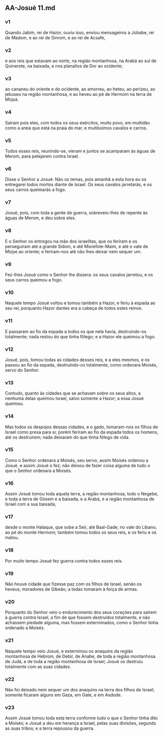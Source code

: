 ## AA-Josué 11.md
### v1
 Quando Jabim, rei de Hazor, ouviu isso, enviou mensageiros a Jobabe, rei de Madom, e ao rei de Sinrom, e ao rei de Acsafe,
### v2
 e aos reis que estavam ao norte, na região montanhosa, na Arabá ao sul de Quinerote, na baixada, e nos planaltos de Dor ao ocidente;
### v3
 ao cananeu do oriente e do ocidente, ao amorreu, ao heteu, ao perizeu, ao jebuseu na região montanhosa, e ao heveu ao pé de Hermom na terra de Mizpá.
### v4
 Saíram pois eles, com todos os seus exércitos, muito povo, em multidão como a areia que está na praia do mar, e muitíssimos cavalos e carros.
### v5
 Todos esses reis, reunindo-se, vieram e juntos se acamparam às águas de Merom, para pelejarem contra Israel.
### v6
 Disse o Senhor a Josué: Não os temas, pois amanhã a esta hora eu os entregarei todos mortos diante de Israel. Os seus cavalos jarretarás, e os seus carros queimarás a fogo.
### v7
 Josué, pois, com toda a gente de guerra, sobreveio-lhes de repente às águas de Merom, e deu sobre eles.
### v8
 E o Senhor os entregou na mão dos israelitas, que os feriram e os perseguiram até a grande Sidom, e até Misrefote-Maim, e até o vale de Mizpe ao oriente; e feriram-nos até não lhes deixar nem sequer um.
### v9
 Fez-lhes Josué como o Senhor lhe dissera: os seus cavalos jarretou, e os seus carros queimou a fogo.
### v10
 Naquele tempo Josué voltou e tomou também a Hazor, e feriu à espada ao seu rei, porquanto Hazor dantes era a cabeça de todos estes reinos.
### v11
 E passaram ao fio da espada a todos os que nela havia, destruindo-os totalmente; nada restou do que tinha fôlego; e a Hazor ele queimou a fogo.
### v12
 Josué, pois, tomou todas as cidades desses reis, e a eles mesmos, e os passou ao fio da espada, destruindo-os totalmente, como ordenara Moisés, servo do Senhor.
### v13
 Contudo, quanto às cidades que se achavam sobre os seus altos, a nenhuma delas queimou Israel, salvo somente a Hazor; a essa Josué queimou.
### v14
 Mas todos os despojos dessas cidades, e o gado, tomaram-nos os filhos de Israel como presa para si; porém feriram ao fio da espada todos os homens, até os destruírem; nada deixaram do que tinha fôlego de vida.
### v15
 Como o Senhor ordenara a Moisés, seu servo, assim Moisés ordenou a Josué, e assim Josué o fez; não deixou de fazer coisa alguma de tudo o que o Senhor ordenara a Moisés.
### v16
 Assim Josué tomou toda aquela terra, a região montanhosa, todo o Negebe, e toda a terra de Gósem e a baixada, e a Arabá, e a região montanhosa de Israel com a sua baixada,
### v17
 desde o monte Halaque, que sobe a Seir, até Baal-Gade, no vale do Líbano, ao pé do monte Hermom; também tomou todos os seus reis, e os feriu e os matou.
### v18
 Por muito tempo Josué fez guerra contra todos esses reis.
### v19
 Não houve cidade que fizesse paz com os filhos de Israel, senão os heveus, moradores de Gibeão; a todas tomaram à força de armas.
### v20
 Porquanto do Senhor veio o endurecimento dos seus corações para saírem à guerra contra Israel, a fim de que fossem destruídos totalmente, e não achassem piedade alguma, mas fossem exterminados, como o Senhor tinha ordenado a Moisés.
### v21
 Naquele tempo veio Josué, e exterminou os anaquins da região montanhosa de Hebrom, de Debir, de Anabe, de toda a região montanhosa de Judá, e de toda a região montanhosa de Israel; Josué os destruiu totalmente com as suas cidades.
### v22
 Não foi deixado nem sequer um dos anaquins na terra dos filhos de Israel; somente ficaram alguns em Gaza, em Gate, e em Asdode.
### v23
 Assim Josué tomou toda esta terra conforme tudo o que o Senhor tinha dito a Moisés; e Josué a deu em herança a Israel, pelas suas divisões, segundo as suas tribos; e a terra repousou da guerra.
